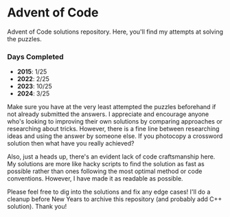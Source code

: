 # Advent of Code

Advent of Code solutions repository. Here, you'll find my attempts at solving the puzzles.

### Days Completed

- **2015**: 1/25
- **2022**: 2/25
- **2023**: 10/25
- **2024**: 3/25

Make sure you have at the very least attempted the puzzles beforehand if not already submitted the answers. I appreciate and encourage anyone who's looking to improving their own solutions by comparing approaches or researching about tricks. However, there is a fine line between researching ideas and using the answer by someone else. If you photocopy a crossword solution then what have you really achieved?

Also, just a heads up, there's an evident lack of code craftsmanship here. My solutions are more like hacky scripts to find the solution as fast as possible rather than ones following the most optimal method or code conventions. However, I have made it as readable as possible.

Please feel free to dig into the solutions and fix any edge cases! I'll do a cleanup before New Years to archive this repository (and probably add C++ solution). Thank you!
